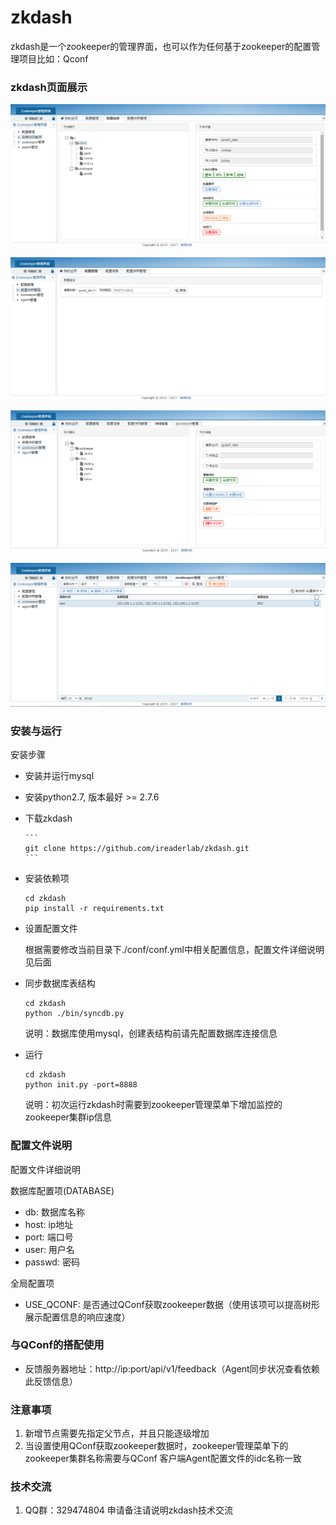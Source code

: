 # zkdash
zkdash是一个zookeeper的管理界面，也可以作为任何基于zookeeper的配置管理项目比如：Qconf

### zkdash页面展示

![zkdash_conf](docs/images/zkdash_conf.jpg)

![zkdash_search](docs/images/zkdash_search.jpg)

![zkdash_snapshot](docs/images/zkdash_snapshot.jpg)

![zkdash_zookeeper](docs/images/zkdash_zookeeper.jpg)


### 安装与运行
安装步骤

 - 安装并运行mysql
 
 - 安装python2.7, 版本最好 >= 2.7.6

 - 下载zkdash
 
       ```
       git clone https://github.com/ireaderlab/zkdash.git
       ```

 - 安装依赖项

    ```
    cd zkdash
    pip install -r requirements.txt
    ```

 - 设置配置文件
 
 	根据需要修改当前目录下./conf/conf.yml中相关配置信息，配置文件详细说明见后面

 - 同步数据库表结构
 
 	```
 	cd zkdash
 	python ./bin/syncdb.py
	```
	说明：数据库使用mysql，创建表结构前请先配置数据库连接信息

 - 运行

	```
	cd zkdash
	python init.py -port=8888
	```
	说明：初次运行zkdash时需要到zookeeper管理菜单下增加监控的zookeeper集群ip信息


### 配置文件说明
配置文件详细说明

数据库配置项(DATABASE)

 - db: 数据库名称
 - host: ip地址
 - port: 端口号
 - user: 用户名
 - passwd: 密码

全局配置项

 - USE_QCONF: 是否通过QConf获取zookeeper数据（使用该项可以提高树形展示配置信息的响应速度）


### 与QConf的搭配使用

 - 反馈服务器地址：http://ip:port/api/v1/feedback（Agent同步状况查看依赖此反馈信息）


### 注意事项
 1. 新增节点需要先指定父节点，并且只能逐级增加
 2. 当设置使用QConf获取zookeeper数据时，zookeeper管理菜单下的zookeeper集群名称需要与QConf
    客户端Agent配置文件的idc名称一致

### 技术交流
 1. QQ群：329474804  申请备注请说明zkdash技术交流
